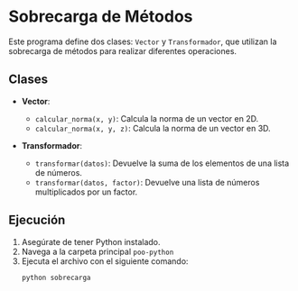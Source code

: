 # Sobrecarga de Métodos

Este programa define dos clases: `Vector` y `Transformador`, que utilizan la sobrecarga de métodos para realizar diferentes operaciones.

## Clases
- **Vector**:
  - `calcular_norma(x, y)`: Calcula la norma de un vector en 2D.
  - `calcular_norma(x, y, z)`: Calcula la norma de un vector en 3D.

- **Transformador**:
  - `transformar(datos)`: Devuelve la suma de los elementos de una lista de números.
  - `transformar(datos, factor)`: Devuelve una lista de números multiplicados por un factor.

## Ejecución
1. Asegúrate de tener Python instalado.
2. Navega a la carpeta principal `poo-python`
3. Ejecuta el archivo con el siguiente comando:
    ```
    python sobrecarga
